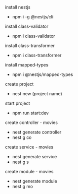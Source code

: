 install nestjs
- npm i -g @nestjs/cli

install class-validator
- npm i class-validator

install class-transformer
- npm i class-transformer

install mapped-types
- npm i @nestjs/mapped-types

create project
- nest new (project name)

start project
- npm run start:dev

create controller - movies
- nest generate controller 
- nest g co

create service - movies
- nest generate service
- nest g s

create module - movies
- nest generate module
- nest g mo